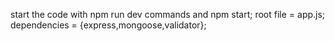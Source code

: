 start the code with npm run dev commands and npm start;
root file = app.js;
dependencies = {express,mongoose,validator};

